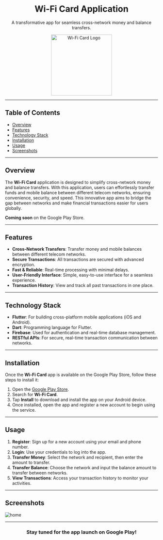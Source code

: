 <h1 align="center">Wi-Fi Card Application</h1>

<p align="center">
  A transformative app for seamless cross-network money and balance transfers.
</p>

<p align="center">
  <img src="![App Screenshot](.assets/images/background.png)" alt="Wi-Fi Card Logo" width="200"/>
</p>

---

## Table of Contents

- [Overview](#overview)
- [Features](#features)
- [Technology Stack](#technology-stack)
- [Installation](#installation)
- [Usage](#usage)
- [Screenshots](#screenshots)

---

## Overview

The **Wi-Fi Card** application is designed to simplify cross-network money and balance transfers. With this application, users can effortlessly transfer funds and mobile balance between different telecom networks, ensuring convenience, security, and speed. This innovative app aims to bridge the gap between networks and make financial transactions easier for users globally.

**Coming soon** on the Google Play Store.

---

## Features

- **Cross-Network Transfers**: Transfer money and mobile balances between different telecom networks.
- **Secure Transactions**: All transactions are secured with advanced encryption.
- **Fast & Reliable**: Real-time processing with minimal delays.
- **User-Friendly Interface**: Simple, easy-to-use interface for a seamless experience.
- **Transaction History**: View and track all past transactions in one place.

---

## Technology Stack

- **Flutter**: For building cross-platform mobile applications (iOS and Android).
- **Dart**: Programming language for Flutter.
- **Firebase**: Used for authentication and real-time database management.
- **RESTful APIs**: For secure, real-time transaction communication between networks.

---

## Installation

Once the **Wi-Fi Card** app is available on the Google Play Store, follow these steps to install it:

1. Open the [Google Play Store](https://play.google.com/).
2. Search for **Wi-Fi Card**.
3. Tap **Install** to download and install the app on your Android device.
4. Once installed, open the app and register a new account to begin using the service.

---

## Usage

1. **Register**: Sign up for a new account using your email and phone number.
2. **Login**: Use your credentials to log into the app.
3. **Transfer Money**: Select the network and recipient, then enter the amount to transfer.
4. **Transfer Balance**: Choose the network and input the balance amount to transfer between networks.
5. **View Transactions**: Access your transaction history to monitor your activities.

---

## Screenshots
![home](https://github.com/user-attachments/assets/492f0d0d-05f6-4616-93df-a350daabf248)



---

<h3 align="center">Stay tuned for the app launch on Google Play!</h3>
